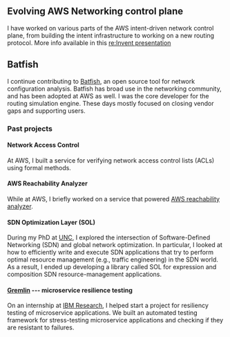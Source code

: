 
## Evolving AWS Networking control plane

I have worked on various parts of the AWS intent-driven network control plane, from building the intent infrastructure to working on a new routing protocol. More info available in this [re:Invent presentation][aidnsidr]

## Batfish

I continue contributing to [Batfish][bf], an open source tool for network configuration analysis. Batfish has broad use in the networking community, and has been adopted at AWS as well. I was the core developer for the routing simulation engine. These days mostly focused on closing vendor gaps and supporting users. 

### Past projects

#### Network Access Control  

At AWS, I built a service for verifying network access control lists (ACLs) using formal methods.

#### AWS Reachability Analyzer

While at AWS, I briefly worked on a service that powered [AWS reachability analyzer][ra].

#### SDN Optimization Layer (SOL)

During my PhD at [UNC][unccs], I explored the intersection of Software-Defined Networking (SDN) and global network optimization.
In particular, I looked at how to efficiently write and execute SDN applications that try to perform optimal resource
management (e.g., traffic engineering) in the SDN world.
As a result, I ended up developing a library called SOL for expression and composition SDN resource-management applications.

#### [Gremlin][gremlin-research] --- microservice resilience testing

On an internship at [IBM Research][ibm-research], I helped start a project for resiliency testing of
microservice applications. We
built an automated testing framework for stress-testing microservice applications and checking if they are resistant to failures.

[aidnsidr]: https://aws.amazon.com/id/awstv/watch/1a691d9dc18/
[ra]: https://docs.aws.amazon.com/vpc/latest/reachability/what-is-reachability-analyzer.html
[bf]: https://github.com/batfish/batfish
[bfpaper]: https://dl.acm.org/doi/abs/10.1145/3603269.3604866

[unc]: https://unc.edu/
[unccs]: https://cs.unc.edu/
[mike]: https://cs.unc.edu/~reiter
[vyas]: https://users.ece.cmu.edu/~vsekar

[sol]: https://github.com/progwriter/SOL

[gremlin-research]: https://github.com/ResilienceTesting
[ibm-research]: https://www.research.ibm.com/labs/watson/
